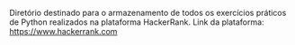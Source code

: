 Diretório destinado para o armazenamento de todos os exercícios práticos de Python realizados na plataforma HackerRank.
Link da plataforma: https://www.hackerrank.com
